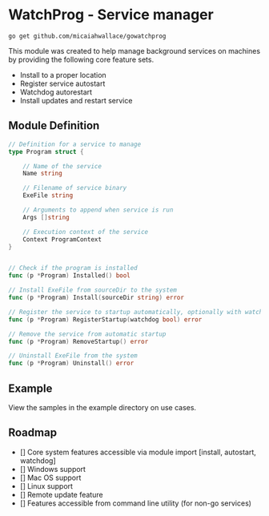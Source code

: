 # WatchProg - Service manager

```shell
go get github.com/micaiahwallace/gowatchprog
```

This module was created to help manage background services on machines by providing the following core feature sets.

- Install to a proper location
- Register service autostart
- Watchdog autorestart
- Install updates and restart service

## Module Definition

```go
// Definition for a service to manage
type Program struct {

	// Name of the service
	Name string

	// Filename of service binary
	ExeFile string

	// Arguments to append when service is run
	Args []string

	// Execution context of the service
	Context ProgramContext
}


// Check if the program is installed
func (p *Program) Installed() bool

// Install ExeFile from sourceDir to the system
func (p *Program) Install(sourceDir string) error

// Register the service to startup automatically, optionally with watchdog service
func (p *Program) RegisterStartup(watchdog bool) error

// Remove the service from automatic startup
func (p *Program) RemoveStartup() error

// Uninstall ExeFile from the system
func (p *Program) Uninstall() error
```

## Example 

View the samples in the example directory on use cases.

## Roadmap

- [] Core system features accessible via module import [install, autostart, watchdog]
- [] Windows support
- [] Mac OS support
- [] Linux support
- [] Remote update feature
- [] Features accessible from command line utility (for non-go services)